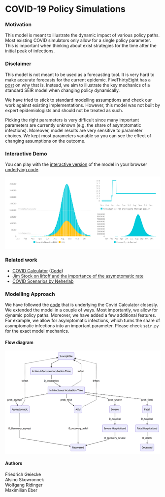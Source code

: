 # COVID-19 Policy Simulations

### Motivation
This model is meant to illustrate the dynamic impact of various policy paths. Most existing COVID simulators only allow for a single policy parameter. This is important when thinking about exist strategies for the time after the initial peak of infections.

### Disclaimer
This model is not meant to be used as a forecasting tool. It is very hard to make accurate forecasts for the current epidemic. FiveThirtyEight has a [post](https://fivethirtyeight.com/features/why-its-so-freaking-hard-to-make-a-good-covid-19-model/?utm_campaign=Data_Elixir&utm_source=Data_Elixir_279) on why that is. Instead, we aim to illustrate the key mechanics of a standard SEIR model when changing policy dynamically. 

We have tried to stick to standard modelling assumptions and check our work against existing implementations. However, this model was not built by expert epidemiologists and should not be treated as such. 

Picking the right parameters is very difficult since many important parameters are currently unknown (e.g. the share of asymptomatic infections). Moreover, model results are very sensitive to parameter choices. We kept most parameters variable so you can see the effect of changing assumptions on the outcome.

### Interactive Demo
You can play with the [interactive version](https://quirky-mclean-bf617d.netlify.com) of the model in your browser [underlying code](https://github.com/alsino/corona-impact-analysis).

[![Image of Interactive Demo](demo.png)](https://quirky-mclean-bf617d.netlify.com)

### Related work
* [COVID Calculator](http://gabgoh.github.io/COVID/) ([Code](https://github.com/gabgoh/epcalc/blob/master/src/App.svelte))
* [Jim Stock on liftoff and the importance of the asymptomatic rate](https://drive.google.com/file/d/12MV466ZZy5xHir4xdPhoTrL1oO8CbZU-/view)
* [COVID Scenarios by Neherlab](https://neherlab.org/covid19/)

### Modelling Approach
We have followed the [code](https://github.com/gabgoh/epcalc/blob/master/src/App.svelte) that is underlying the Covid Calculator closesly. We extended the model in a couple of ways. Most importantly, we allow for dynamic policy paths. Moreover, we have added a few additional features. For example, we allow for asymptomatic infections, which turns the share of asymptomatic infections into an important parameter. Please check `seir.py` for the exact model mechanics.

#### Flow diagram
<img alt="Illustration of Flows" src="flow.png" width="600"/>

#### Authors
Friedrich Geiecke  
Alsino Skowronnek  
Wolfgang Ridinger  
Maximilian Eber  
